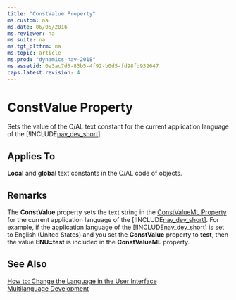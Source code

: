 ```yaml
---
title: "ConstValue Property"
ms.custom: na
ms.date: 06/05/2016
ms.reviewer: na
ms.suite: na
ms.tgt_pltfrm: na
ms.topic: article
ms.prod: "dynamics-nav-2018"
ms.assetid: 0e3ac7d5-83b5-4f92-b0d5-fd98fd932647
caps.latest.revision: 4
---
```

# ConstValue Property
Sets the value of the C/AL text constant for the current application language of the [!INCLUDE[nav_dev_short](includes/nav_dev_short_md.md)].  
  
## Applies To  
 **Local** and **global** text constants in the C/AL code of objects.  
  
## Remarks  
 The **ConstValue** property sets the text string in the [ConstValueML Property](ConstValueML-Property.md) for the current application language of the [!INCLUDE[nav_dev_short](includes/nav_dev_short_md.md)]. For example, if the application language of the [!INCLUDE[nav_dev_short](includes/nav_dev_short_md.md)] is set to English \(United States\) and you set the **ConstValue** property to **test**, then the value **ENU=test** is included in the **ConstValueML** property.  
  
## See Also  
 [How to: Change the Language in the User Interface](How-to--Change-the-Language-in-the-User-Interface.md)   
 [Multilanguage Development](Multilanguage-Development.md)